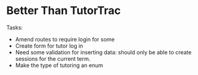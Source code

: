 # Better Than TutorTrac

Tasks:
* Amend routes to require login for some
* Create form for tutor log in
* Need some validation for inserting data: should only be able to create sessions for the current term.
* Make the type of tutoring an enum

